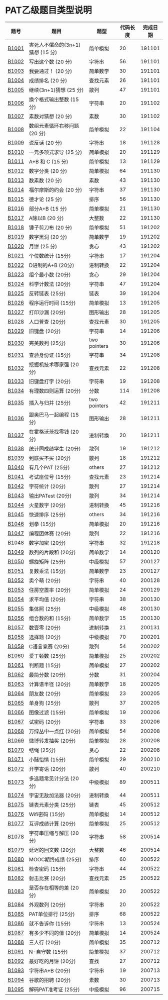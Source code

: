 # PAT乙级题目类型说明
题号|题目|题型|代码长度|完成日期|
-----|-----|-----|-----|-----|
[B1001](https://github.com/lvqinzhi/PAT-B/blob/master/B1001.cpp)|害死人不偿命的(3n+1)猜想 (15 分)|简单模拟|20|191101|
[B1002](https://github.com/lvqinzhi/PAT-B/blob/master/B1002.cpp)|写出这个数 (20 分)|字符串|56|191101|
[B1003](https://github.com/lvqinzhi/PAT-B/blob/master/B1003.cpp)|我要通过！ (20 分)|简单数学|30|191101|
[B1004](https://github.com/lvqinzhi/PAT-B/blob/master/B1004.cpp)|成绩排名 (20 分)|查找元素|26|191101|
[B1005](https://github.com/lvqinzhi/PAT-B/blob/master/B1005.cpp)|继续(3n+1)猜想 (25 分)|散列|47|191101|
[B1006](https://github.com/lvqinzhi/PAT-B/blob/master/B1006.cpp)|换个格式输出整数 (15 分)|字符串|20|191102|
[B1007](https://github.com/lvqinzhi/PAT-B/blob/master/B1007.cpp)|素数对猜想 (20 分)|素数|30|191102|
[B1008](https://github.com/lvqinzhi/PAT-B/blob/master/B1008.cpp)|数组元素循环右移问题 (20 分)|简单模拟|22|191104|
[B1009](https://github.com/lvqinzhi/PAT-B/blob/master/B1009.cpp)|说反话 (20 分)|字符串|18|191128|
[B1010](https://github.com/lvqinzhi/PAT-B/blob/master/B1010.cpp)|一元多项式求导 (25 分)|简单模拟|20|191129|
[B1011](https://github.com/lvqinzhi/PAT-B/blob/master/B1011.cpp)|A+B 和 C (15 分)|简单模拟|13|191129|
[B1012](https://github.com/lvqinzhi/PAT-B/blob/master/B1012.cpp)|数字分类 (20 分)|简单模拟|64|191130|
[B1013](https://github.com/lvqinzhi/PAT-B/blob/master/B1013.cpp)|数素数 (20 分)|素数|43|191130|
[B1014](https://github.com/lvqinzhi/PAT-B/blob/master/B1014.cpp)|福尔摩斯的约会 (20 分)|字符串|37|191130|
[B1015](https://github.com/lvqinzhi/PAT-B/blob/master/B1015.cpp)|德才论 (25 分)|排序|56|191130|
[B1016](https://github.com/lvqinzhi/PAT-B/blob/master/B1016.cpp)|部分A+B (15 分)|简单模拟|21|191130|
[B1017](https://github.com/lvqinzhi/PAT-B/blob/master/B1017.cpp)|A除以B (20 分)|大整数|22|191130|
[B1018](https://github.com/lvqinzhi/PAT-B/blob/master/B1018.cpp)|锤子剪刀布 (20 分)|简单模拟|51|191202|
[B1019](https://github.com/lvqinzhi/PAT-B/blob/master/B1019.cpp)|数字黑洞 (20 分)|简单数学|19|191202|
[B1020](https://github.com/lvqinzhi/PAT-B/blob/master/B1020.cpp)|月饼 (25 分)|贪心|43|191202|
[B1021](https://github.com/lvqinzhi/PAT-B/blob/master/B1021.cpp)|个位数统计 (15分)|字符串|17|191204|
[B1022](https://github.com/lvqinzhi/PAT-B/blob/master/B1022.cpp)|D进制的A+B (20分)|进制转换|22|191204|
[B1023](https://github.com/lvqinzhi/PAT-B/blob/master/B1023.cpp)|组个最小数 (20分)|贪心|29|191204|
[B1024](https://github.com/lvqinzhi/PAT-B/blob/master/B1024.cpp)|科学计数法 (20分)|字符串|47|191204|
[B1025](https://github.com/lvqinzhi/PAT-B/blob/master/B1025.cpp)|反转链表 (25分)|链表|39|191204|
[B1026](https://github.com/lvqinzhi/PAT-B/blob/master/B1026.cpp)|程序运行时间 (15分)|简单模拟|13|191205|
[B1027](https://github.com/lvqinzhi/PAT-B/blob/master/B1027.cpp)|打印沙漏 (20分)|图形输出|28|191205|
[B1028](https://github.com/lvqinzhi/PAT-B/blob/master/B1028.cpp)|人口普查 (20分)|查找元素|30|191205|
[B1029](https://github.com/lvqinzhi/PAT-B/blob/master/B1029.cpp)|旧键盘 (20分)|字符串|14|191206|
[B1030](https://github.com/lvqinzhi/PAT-B/blob/master/B1030.cpp)|完美数列 (25分)|two pointers|30|191206|
[B1031](https://github.com/lvqinzhi/PAT-B/blob/master/B1031.cpp)|查验身份证 (15分)|字符串|34|191208|
[B1032](https://github.com/lvqinzhi/PAT-B/blob/master/B1032.cpp)|挖掘机技术哪家强 (20分)|查找元素|22|191208|
[B1033](https://github.com/lvqinzhi/PAT-B/blob/master/B1033.cpp)|旧键盘打字 (20分)|字符串|19|191208|
[B1034](https://github.com/lvqinzhi/PAT-B/blob/master/B1034.cpp)|有理数四则运算 (20分)|分数|114|191208|
[B1035](https://github.com/lvqinzhi/PAT-B/blob/master/B1035.cpp)|插入与归并 (25分)|two pointers|42|191211|
[B1036](https://github.com/lvqinzhi/PAT-B/blob/master/B1036.cpp)|跟奥巴马一起编程 (15分)|图形输出|28|191211|
[B1037](https://github.com/lvqinzhi/PAT-B/blob/master/B1037.cpp)|在霍格沃茨找零钱 (20分)|进制转换|20|191211|
[B1038](https://github.com/lvqinzhi/PAT-B/blob/master/B1038.cpp)|统计同成绩学生 (20分)|散列|19|191212|
[B1039](https://github.com/lvqinzhi/PAT-B/blob/master/B1039.cpp)|到底买不买 (20分)|散列|18|191212|
[B1040](https://github.com/lvqinzhi/PAT-B/blob/master/B1040.cpp)|有几个PAT (25分)|others|27|191212|
[B1041](https://github.com/lvqinzhi/PAT-B/blob/master/B1041.cpp)|考试座位号 (15分)|查找元素|23|191214|
[B1042](https://github.com/lvqinzhi/PAT-B/blob/master/B1042.cpp)|字符统计 (20分)|散列|27|191214|
[B1043](https://github.com/lvqinzhi/PAT-B/blob/master/B1043.cpp)|输出PATest (20分)|散列|34|191214|
[B1044](https://github.com/lvqinzhi/PAT-B/blob/master/B1044.cpp)|火星数字 (20分)|进制转换|45|191216|
[B1045](https://github.com/lvqinzhi/PAT-B/blob/master/B1045.cpp)|快速排序 (25分)|others|34|191216|
[B1046](https://github.com/lvqinzhi/PAT-B/blob/master/B1046.cpp)|划拳 (15分)|简单模拟|20|191216|
[B1047](https://github.com/lvqinzhi/PAT-B/blob/master/B1047.cpp)|编程团体赛 (20分)|散列|22|191216|
[B1048](https://github.com/lvqinzhi/PAT-B/blob/master/B1048.cpp)|数字加密 (20分)|字符串|32|191218|
[B1049](https://github.com/lvqinzhi/PAT-B/blob/master/B1049.cpp)|数列的片段和 (20分)|简单数学|14|200120|
[B1050](https://github.com/lvqinzhi/PAT-B/blob/master/B1050.cpp)|螺旋矩阵 (25分)|中级模拟|57|200127|
[B1051](https://github.com/lvqinzhi/PAT-B/blob/master/B1051.cpp)|复数乘法 (15分)|简单数学|23|200127|
[B1052](https://github.com/lvqinzhi/PAT-B/blob/master/B1052.cpp)|卖个萌 (20分)|字符串|40|200128|
[B1053](https://github.com/lvqinzhi/PAT-B/blob/master/B1053.cpp)|住房空置率 (20分)|简单模拟|24|200129|
[B1054](https://github.com/lvqinzhi/PAT-B/blob/master/B1054.cpp)|求平均值 (20分)|字符串|38|200130|
[B1055](https://github.com/lvqinzhi/PAT-B/blob/master/B1055.cpp)|集体照 (25分)|中级模拟|48|200130|
[B1056](https://github.com/lvqinzhi/PAT-B/blob/master/B1056.cpp)|组合数的和 (15分)|简单数学|15|200130|
[B1057](https://github.com/lvqinzhi/PAT-B/blob/master/B1057.cpp)|数壹零 (20分)|进制转换|21|200131|
[B1058](https://github.com/lvqinzhi/PAT-B/blob/master/B1058.cpp)|选择题 (20分)|中级模拟|70|200201|
[B1059](https://github.com/lvqinzhi/PAT-B/blob/master/B1059.cpp)|C语言竞赛 (20分)|散列|54|200202|
[B1060](https://github.com/lvqinzhi/PAT-B/blob/master/B1060.cpp)|爱丁顿数 (25分)|简单模拟|25|200202|
[B1061](https://github.com/lvqinzhi/PAT-B/blob/master/B1061.cpp)|判断题 (15分)|简单模拟|27|200202|
[B1062](https://github.com/lvqinzhi/PAT-B/blob/master/B1062.cpp)|最简分数 (20分)|分数|31|200204|
[B1063](https://github.com/lvqinzhi/PAT-B/blob/master/B1063.cpp)|计算谱半径 (20分)|简单数学|18|200205|
[B1064](https://github.com/lvqinzhi/PAT-B/blob/master/B1064.cpp)|朋友数 (20分)|简单模拟|23|200205|
[B1065](https://github.com/lvqinzhi/PAT-B/blob/master/B1065.cpp)|单身狗 (25分)|散列|37|200205|
[B1066](https://github.com/lvqinzhi/PAT-B/blob/master/B1066.cpp)|图像过滤 (15分)|简单模拟|19|200206|
[B1067](https://github.com/lvqinzhi/PAT-B/blob/master/B1067.cpp)|试密码 (20分)|字符串|33|200206|
[B1068](https://github.com/lvqinzhi/PAT-B/blob/master/B1068.cpp)|万绿丛中一点红 (20分)|简单模拟|54|200208|
[B1069](https://github.com/lvqinzhi/PAT-B/blob/master/B1069.cpp)|微博转发抽奖 (20分)|简单模拟|28|200208|
[B1070](https://github.com/lvqinzhi/PAT-B/blob/master/B1070.cpp)|结绳 (25分)|贪心|22|200208|
[B1071](https://github.com/lvqinzhi/PAT-B/blob/master/B1071.cpp)|小赌怡情 (15分)|简单模拟|29|200210|
[B1072](https://github.com/lvqinzhi/PAT-B/blob/master/B1072.cpp)|开学寄语 (20分)|散列|40|200210|
[B1073](https://github.com/lvqinzhi/PAT-B/blob/master/B1073.cpp)|多选题常见计分法 (20分)|中级模拟|89|200511|
[B1074](https://github.com/lvqinzhi/PAT-B/blob/master/B1074.cpp)|宇宙无敌加法器 (20分)|进制转换|44|200511|
[B1075](https://github.com/lvqinzhi/PAT-B/blob/master/B1075.cpp)|链表元素分类 (25分)|链表|45|200512|
[B1076](https://github.com/lvqinzhi/PAT-B/blob/master/B1076.cpp)|Wifi密码 (15分)|简单模拟|14|200512|
[B1077](https://github.com/lvqinzhi/PAT-B/blob/master/B1077.cpp)|互评成绩计算 (20分)|简单模拟|25|200512|
[B1078](https://github.com/lvqinzhi/PAT-B/blob/master/B1078.cpp)|字符串压缩与解压 (20分)|字符串|58|200514|
[B1079](https://github.com/lvqinzhi/PAT-B/blob/master/B1079.cpp)|延迟的回文数 (20分)|大整数|46|200514|
[B1080](https://github.com/lvqinzhi/PAT-B/blob/master/B1080.cpp)|MOOC期终成绩 (25分)|排序|60|200522|
[B1081](https://github.com/lvqinzhi/PAT-B/blob/master/B1081.cpp)|检查密码 (15分)|字符串|44|200522|
[B1082](https://github.com/lvqinzhi/PAT-B/blob/master/B1082.cpp)|射击比赛 (20分)|查找元素|25|200522|
[B1083](https://github.com/lvqinzhi/PAT-B/blob/master/B1083.cpp)|是否存在相等的差 (20分)|简单模拟|20|200522|
[B1084](https://github.com/lvqinzhi/PAT-B/blob/master/B1084.cpp)|外观数列 (20分)|字符串|20|200522|
[B1085](https://github.com/lvqinzhi/PAT-B/blob/master/B1085.cpp)|PAT单位排行 (25分)|排序|68|200522|
[B1086](https://github.com/lvqinzhi/PAT-B/blob/master/B1086.cpp)|就不告诉你 (15分)|字符串|13|200524|
[B1087](https://github.com/lvqinzhi/PAT-B/blob/master/B1087.cpp)|有多少不同的值 (20分)|简单模拟|14|200524|
[B1088](https://github.com/lvqinzhi/PAT-B/blob/master/B1088.cpp)|三人行 (20分)|简单模拟|35|200712|
[B1091](https://github.com/lvqinzhi/PAT-B/blob/master/B1091.cpp)|N-自守数 (15分)|简单模拟|37|200712|
[B1092](https://github.com/lvqinzhi/PAT-B/blob/master/B1092.cpp)|最好吃的月饼 (20分)|查找|27|200712|
[B1093](https://github.com/lvqinzhi/PAT-B/blob/master/B1093.cpp)|字符串A+B (20分)|字符串|19|200713|
[B1094](https://github.com/lvqinzhi/PAT-B/blob/master/B1094.cpp)|谷歌的招聘 (20分)|素数|30|200713|
[B1095](https://github.com/lvqinzhi/PAT-B/blob/master/B1095.cpp)|解码PAT准考证 (25分)|中级模拟|96|200715|